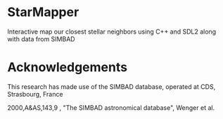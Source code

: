 # StarMapper

Interactive map our closest stellar neighbors using C++ and SDL2 along with data from SIMBAD

# Acknowledgements

This research has made use of the SIMBAD database,
operated at CDS, Strasbourg, France

2000,A&AS,143,9 , "The SIMBAD astronomical database", Wenger et al.
